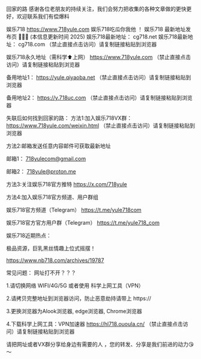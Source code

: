 回家的路
感谢各位老朋友的持续关注，我们会努力把收集的各种文章做的更快更好，欢迎联系我们有偿爆料

娱乐718 https://www.718yule.com 娱乐718吃瓜你我他 ！ 娱乐718 最新地址发布页 🍉🍉🍉 (本信息更新时间 2025) 娱乐718最新地址： cg718.net 娱乐718最新地址： cg718.com （禁止直接点击访问）请复制链接粘贴到浏览器

娱乐718永久地址（需科学⬆️上网） https://www.718yule.com （禁止直接点击访问）请复制链接粘贴到浏览器

备用地址1： https://yule.qiyaoba.net （禁止直接点击访问）请复制链接粘贴到浏览器

备用地址2： https://y.718uc.com （禁止直接点击访问）请复制链接粘贴到浏览器

失联后如何找到回家的路： 方法1:加入娱乐718VX群： https://www.718yule.com/weixin.html （禁止直接点击访问）请复制链接粘贴到浏览器

方法2:邮箱发送任意内容邮件可获取最新地址

邮箱1： 718yulecom@gmail.com

邮箱2： 718yule@proton.me

方法3:关注娱乐718官方推特 https://x.com/718yule

方法4:加入娱乐718官方频道、用户群组

娱乐718官方频道（Telegram） https://t.me/yule718com

娱乐718官方官方用户群（Telegram） https://t.me/yule718_com

娱乐718近期热点：

极品资源，巨乳黑丝情趣上位式摇摆！

https://www.nb718.com/archives/19787

常见问题： 网址打不开？？？

1.请切换网络 WIFI/4G/5G 或者使用 科学上网工具（VPN）

2.请拷贝完整地址到浏览器访问，防止恶意劫持请带上 https://

3.更换浏览器为Alook浏览器, edge浏览器, Chrome浏览器

4.下载科学上网工具：VPN加速器 https://hl718.ououla.cn/ （禁止直接点击访问）请复制链接粘贴到浏览器

请把网址或者VX群分享给身边有需要的人 ，您的转发、分享是我们前进的动力😘～
